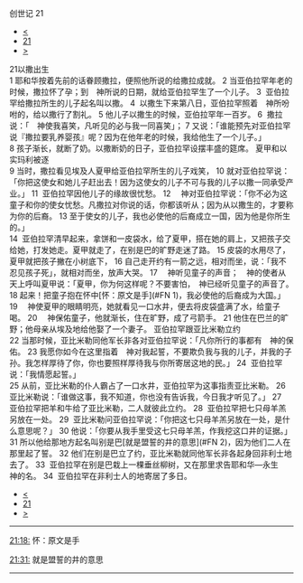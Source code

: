 ﻿





 创世记 21




* [<](bible/GEN20.md)
* [21](bible/GEN.md)
* [>](bible/GEN22.md)



 
21以撒出生  
1 耶和华按着先前的话眷顾撒拉，便照他所说的给撒拉成就。 
2 当亚伯拉罕年老的时候，撒拉怀了孕；到　神所说的日期，就给亚伯拉罕生了一个儿子。 
3  亚伯拉罕给撒拉所生的儿子起名叫以撒。 
4  以撒生下来第八日，亚伯拉罕照着　神所吩咐的，给以撒行了割礼。 
5 他儿子以撒生的时候，亚伯拉罕年一百岁。 
6  撒拉说：「　神使我喜笑，凡听见的必与我一同喜笑」； 
7 又说：「谁能预先对亚伯拉罕说『撒拉要乳养婴孩』呢？因为在他年老的时候，我给他生了一个儿子。」  
8 孩子渐长，就断了奶。以撒断奶的日子，亚伯拉罕设摆丰盛的筵席。 夏甲和以实玛利被逐  
9 当时，撒拉看见埃及人夏甲给亚伯拉罕所生的儿子戏笑， 
10 就对亚伯拉罕说：「你把这使女和她儿子赶出去！因为这使女的儿子不可与我的儿子以撒一同承受产业。」 
11  亚伯拉罕因他儿子的缘故很忧愁。 
12 　神对亚伯拉罕说：「你不必为这童子和你的使女忧愁。凡撒拉对你说的话，你都该听从；因为从以撒生的，才要称为你的后裔。 
13 至于使女的儿子，我也必使他的后裔成立一国，因为他是你所生的。」  
14  亚伯拉罕清早起来，拿饼和一皮袋水，给了夏甲，搭在她的肩上，又把孩子交给她，打发她走。夏甲就走了，在别是巴的旷野走迷了路。 
15 皮袋的水用尽了，夏甲就把孩子撇在小树底下， 
16 自己走开约有一箭之远，相对而坐，说：「我不忍见孩子死」，就相对而坐，放声大哭。 
17 　神听见童子的声音；　神的使者从天上呼叫夏甲说：「夏甲，你为何这样呢？不要害怕，　神已经听见童子的声音了。 
18 起来！把童子抱在怀中[怀：原文是手](#FN
1)，我必使他的后裔成为大国。」 
19 　神使夏甲的眼睛明亮，她就看见一口水井，便去将皮袋盛满了水，给童子喝。 
20 　神保佑童子，他就渐长，住在旷野，成了弓箭手。 
21 他住在巴兰的旷野；他母亲从埃及地给他娶了一个妻子。 亚伯拉罕跟亚比米勒立约  
22 当那时候，亚比米勒同他军长非各对亚伯拉罕说：「凡你所行的事都有　神的保佑。 
23 我愿你如今在这里指着　神对我起誓，不要欺负我与我的儿子，并我的子孙。我怎样厚待了你，你也要照样厚待我与你所寄居这地的民。」 
24  亚伯拉罕说：「我情愿起誓。」  
25 从前，亚比米勒的仆人霸占了一口水井，亚伯拉罕为这事指责亚比米勒。 
26  亚比米勒说：「谁做这事，我不知道，你也没有告诉我，今日我才听见了。」 
27  亚伯拉罕把羊和牛给了亚比米勒，二人就彼此立约。 
28  亚伯拉罕把七只母羊羔另放在一处。 
29  亚比米勒问亚伯拉罕说：「你把这七只母羊羔另放在一处，是什么意思呢？」 
30 他说：「你要从我手里受这七只母羊羔，作我挖这口井的证据。」 
31 所以他给那地方起名叫别是巴[就是盟誓的井的意思](#FN
2)，因为他们二人在那里起了誓。 
32 他们在别是巴立了约，亚比米勒就同他军长非各起身回非利士地去了。 
33  亚伯拉罕在别是巴栽上一棵垂丝柳树，又在那里求告耶和华—永生　神的名。 
34  亚伯拉罕在非利士人的地寄居了多日。 
* [<](bible/GEN20.md)
* [21](bible/GEN.md)
* [>](bible/GEN22.md)





---


[21:18:](#V18)
怀：原文是手


[21:31:](#V31)
就是盟誓的井的意思




---









